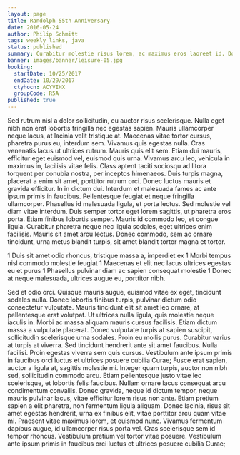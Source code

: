```yaml
---
layout: page
title: Randolph 55th Anniversary
date: 2016-05-24
author: Philip Schmitt
tags: weekly links, java
status: published
summary: Curabitur molestie risus lorem, ac maximus eros laoreet id. Donec.
banner: images/banner/leisure-05.jpg
booking:
  startDate: 10/25/2017
  endDate: 10/29/2017
  ctyhocn: ACYVIHX
  groupCode: R5A
published: true
---
```

Sed rutrum nisl a dolor sollicitudin, eu auctor risus scelerisque. Nulla eget nibh non erat lobortis fringilla nec egestas sapien. Mauris ullamcorper neque lacus, at lacinia velit tristique at. Maecenas vitae tortor cursus, pharetra purus eu, interdum sem. Vivamus quis egestas nulla. Cras venenatis lacus ut ultrices rutrum. Mauris quis elit sem. Etiam dui mauris, efficitur eget euismod vel, euismod quis urna. Vivamus arcu leo, vehicula in maximus in, facilisis vitae felis. Class aptent taciti sociosqu ad litora torquent per conubia nostra, per inceptos himenaeos.
Duis turpis magna, placerat a enim sit amet, porttitor rutrum orci. Donec luctus mauris et gravida efficitur. In in dictum dui. Interdum et malesuada fames ac ante ipsum primis in faucibus. Pellentesque feugiat et neque fringilla ullamcorper. Phasellus id malesuada ligula, et porta lectus. Sed molestie vel diam vitae interdum. Duis semper tortor eget lorem sagittis, ut pharetra eros porta. Etiam finibus lobortis semper. Mauris id commodo leo, et congue ligula. Curabitur pharetra neque nec ligula sodales, eget ultrices enim facilisis. Mauris sit amet arcu lectus. Donec commodo, sem ac ornare tincidunt, urna metus blandit turpis, sit amet blandit tortor magna et tortor.

1 Duis sit amet odio rhoncus, tristique massa a, imperdiet ex
1 Morbi tempus nisl commodo molestie feugiat
1 Maecenas et elit nec lacus ultrices egestas eu et purus
1 Phasellus pulvinar diam ac sapien consequat molestie
1 Donec at neque malesuada, ultrices augue eu, porttitor nibh.

Sed et odio orci. Quisque mauris augue, euismod vitae ex eget, tincidunt sodales nulla. Donec lobortis finibus turpis, pulvinar dictum odio consectetur vulputate. Mauris tincidunt elit sit amet leo ornare, at pellentesque erat volutpat. Ut ultrices nulla ligula, quis molestie neque iaculis in. Morbi ac massa aliquam mauris cursus facilisis. Etiam dictum massa a vulputate placerat. Donec vulputate turpis at sapien suscipit, sollicitudin scelerisque urna sodales. Proin eu mollis purus. Curabitur varius at turpis at viverra. Sed tincidunt hendrerit ante sit amet faucibus.
Nulla facilisi. Proin egestas viverra sem quis cursus. Vestibulum ante ipsum primis in faucibus orci luctus et ultrices posuere cubilia Curae; Fusce erat sapien, auctor a ligula at, sagittis molestie mi. Integer quam turpis, auctor non nibh sed, sollicitudin commodo arcu. Etiam pellentesque justo vitae leo scelerisque, et lobortis felis faucibus. Nullam ornare lacus consequat arcu condimentum convallis. Donec gravida, neque id dictum tempor, neque mauris pulvinar lacus, vitae efficitur lorem risus non ante. Etiam pretium sapien a elit pharetra, non fermentum ligula aliquam. Donec lacinia, risus sit amet egestas hendrerit, urna ex finibus elit, vitae porttitor arcu quam vitae mi. Praesent vitae maximus lorem, et euismod nunc. Vivamus fermentum dapibus augue, id ullamcorper risus porta vel. Cras scelerisque sem id tempor rhoncus. Vestibulum pretium vel tortor vitae posuere. Vestibulum ante ipsum primis in faucibus orci luctus et ultrices posuere cubilia Curae;
